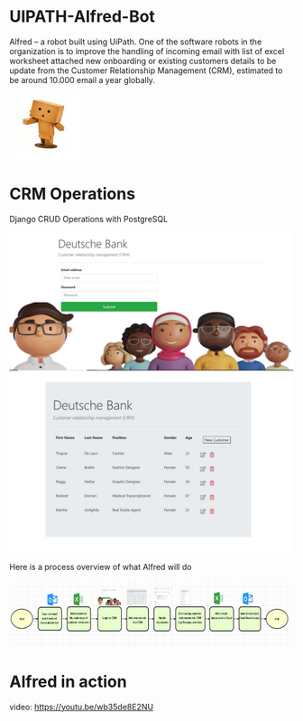 # UIPATH-Alfred-Bot
Alfred – a robot built using UiPath. One of the software robots in the organization is to improve the handling of incoming email with list of excel worksheet attached new onboarding or existing customers details to be update from the Customer Relationship Management (CRM), estimated to be around 10.000 email a year globally.

![alt text](https://github.com/bacdillon/UIPATH-Alfred-Bot/blob/main/alfred-bot.jpg)

# CRM Operations
Django CRUD Operations with PostgreSQL

![alt text](https://github.com/bacdillon/UIPATH-Alfred-Bot/blob/main/main.JPG)
![alt text](https://github.com/bacdillon/UIPATH-Alfred-Bot/blob/main/01.JPG)

Here is a process overview of what Alfred will do

![alt text](https://github.com/bacdillon/UIPATH-Alfred-Bot/blob/main/Overview.jpg)

# Alfred in action
video: https://youtu.be/wb35de8E2NU
